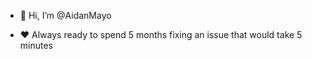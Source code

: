 - 👋 Hi, I’m @AidanMayo

- ❤️ Always ready to spend 5 months fixing an issue that would take 5 minutes